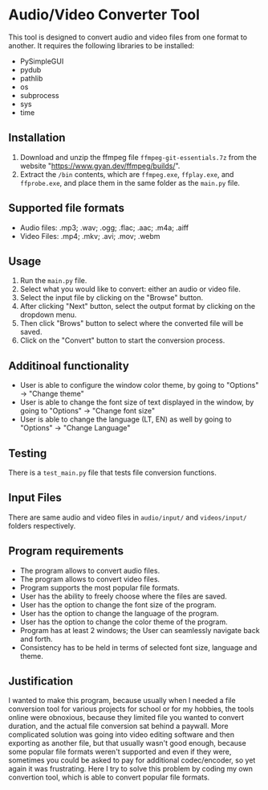 # Audio/Video Converter Tool

This tool is designed to convert audio and video files from one format to another. It requires the following libraries to be installed:

- PySimpleGUI
- pydub
- pathlib
- os
- subprocess
- sys
- time

## Installation

1. Download and unzip the ffmpeg file `ffmpeg-git-essentials.7z` from the website "https://www.gyan.dev/ffmpeg/builds/".
2. Extract the `/bin` contents, which are `ffmpeg.exe`, `ffplay.exe`, and `ffprobe.exe`, and place them in the same folder as the `main.py` file.

## Supported file formats

- Audio files: .mp3; .wav; .ogg; .flac; .aac; .m4a; .aiff
- Video Files: .mp4; .mkv; .avi; .mov; .webm

## Usage

1. Run the `main.py` file.
2. Select what you would like to convert: either an audio or video file.
3. Select the input file by clicking on the "Browse" button.
4. After clicking "Next" button, select the output format by clicking on the dropdown menu.
5. Then click "Brows" button to select where the converted file will be saved.
6. Click on the "Convert" button to start the conversion process.

## Additinoal functionality

- User is able to configure the window color theme, by going to "Options" -> "Change theme"
- User is able to change the font size of text displayed in the window, by going to "Options" -> "Change font size"
- User is able to change the language (LT, EN) as well by going to "Options" -> "Change Language"

## Testing

There is a `test_main.py` file that tests file conversion functions.

## Input Files

There are same audio and video files in `audio/input/` and `videos/input/` folders respectively.

## Program requirements

- The program allows to convert audio files.
- The program allows to convert video files.
- Program supports the most popular file formats.
- User has the ability to freely choose where the files are saved.
- User has the option to change the font size of the program.
- User has the option to change the language of the program.
- User has the option to change the color theme of the program.
- Program has at least 2 windows; the User can seamlessly navigate back and forth.
- Consistency has to be held in terms of selected font size, language and theme.

## Justification

I wanted to make this program, because usually when I needed a file conversion tool for various projects for school or for my hobbies, the tools online were obnoxious, because they limited file you wanted to convert duration, and the actual file conversion sat behind a paywall. 
More complicated solution was going into video editing software and then exporting as another file, but that usually wasn't good enough, because some popular file formats weren't supported and even if they were, sometimes you could be asked to pay for additional codec/encoder, so yet again it was frustrating. 
Here I try to solve this problem by coding my own convertion tool, which is able to convert popular file formats.
